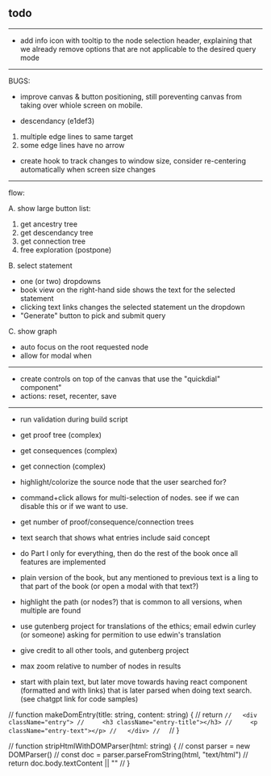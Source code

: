 ## todo

---

- add info icon with tooltip to the node selection header, explaining that
  we already remove options that are not applicable to the desired query mode

---

BUGS:

- improve canvas & button positioning, still poreventing canvas from taking over whiole screen on mobile.

- descendancy (e1def3)

1. multiple edge lines to same target
2. some edge lines have no arrow

- create hook to track changes to window size, consider
  re-centering automatically when screen size changes

---

flow:

A. show large button list:

1. get ancestry tree
2. get descendancy tree
3. get connection tree
4. free exploration (postpone)

B. select statement

- one (or two) dropdowns
- book view on the right-hand side shows the text for the selected statement
- clicking text links changes the selected statement un the dropdown
- "Generate" button to pick and submit query

C. show graph

- auto focus on the root requested node
- allow for modal when

---

- create controls on top of the canvas that use the "quickdial" component"
- actions: reset, recenter, save

---

- run validation during build script

- get proof tree (complex)
- get consequences (complex)
- get connection (complex)

- highlight/colorize the source node that the user searched for?

- command+click allows for multi-selection of nodes.
  see if we can disable this or if we want to use.

- get number of proof/consequence/connection trees

- text search that shows what entries include said concept

- do Part I only for everything,
  then do the rest of the book once all features are implemented

- plain version of the book, but any mentioned to previous text is a ling to that part of the book (or open a modal with that text?)

- highlight the path (or nodes?) that is common to all versions, when multiple are found

- use gutenberg project for translations of the ethics;
  email edwin curley (or someone) asking for permition to use edwin's translation

- give credit to all other tools, and gutenberg project

- max zoom relative to number of nodes in results

- start with plain text, but later move towards having react component (formatted and with links) that is later parsed when doing text search. (see chatgpt link for code samples)

// function makeDomEntry(title: string, content: string) {
// return `//   <div className="entry">
//     <h3 className="entry-title"></h3>
//     <p className="entry-text"></p>
//   </div>
//  `
// }

// function stripHtmlWithDOMParser(html: string) {
// const parser = new DOMParser()
// const doc = parser.parseFromString(html, "text/html")
// return doc.body.textContent || ""
// }
